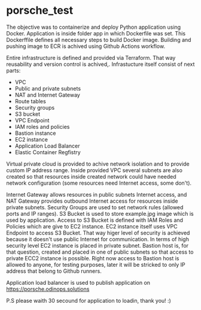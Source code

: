 # porsche_test
The objective was to containerize and deploy Python application using Docker. Application is inside folder app in which Dockerfile was set. This Dockerffile defines all necessary steps to build Docker image. Building and pushing image to ECR is achived using Github Actions workflow.

Entire infrastructure is defined and provided via Terraform. That way reusability and version control is achived,. 
Infrastucture itself consist of next parts:
- VPC 
- Public and private subnets
- NAT and Internet Gateway
- Route tables
- Security groups
- S3 bucket
- VPC Endpoint
- IAM roles and policies
- Bastion instance
- EC2 instance
- Application Load Balancer
- Elastic Container Regfistry

Virtual private cloud is provided to achive network isolation and to provide custom IP address range. 
Inside provided VPC several subnets are also created so that resources inside created network could have needed network configuration (some resources need Internet access, some don't).

Internet Gateway allows resources in public subnets Internet access, and NAT Gateway provides outbound Internet access for resources inside private subnets.
Security Groups are used to set network rules (allowed ports and IP ranges).
S3 Bucket is used to store example.jpg image which is used by application.
Access to S3 Bucket is defined with IAM Roles and Policies which are give to EC2 instance. EC2 instance itself uses VPC Endpoint to access S3 Bucket. That way higer level of security is achieved because it doesn't use public Internet for communication. In terms of high security level EC2 instance is placed in private subnet. 
Bastion host is, for that question, created and placed in one of public subnets so that access to private ECC2 instance is possible. 
Right now access to Bastion host is allowed to anyone, for testing purposes, later it will be stricked to only IP address that belong to Github runners.

Application load balancer is used to publish application on https://porsche.odinops.solutions

P.S please waith 30 secound for application to loadin, thank you! :)